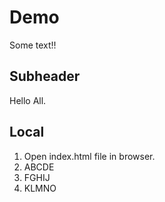 # Demo

Some text!!

## Subheader

Hello All.

## Local

1. Open index.html file in browser.
2. ABCDE
3. FGHIJ
4. KLMNO
